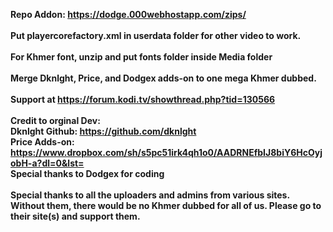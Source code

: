 <b>Repo Addon:<b> 
https://dodge.000webhostapp.com/zips/<br><br>
Put <b>playercorefactory.xml</b> in <b>userdata</b> folder for other video to work.
<br><br>
For Khmer font, unzip and put fonts folder inside Media folder
<br><br>
Merge Dknlght, Price, and Dodgex adds-on to one mega Khmer dubbed. <br><br>
Support at https://forum.kodi.tv/showthread.php?tid=130566<br><br>
<b>Credit to orginal Dev:</B><br>
Dknlght Github: https://github.com/dknlght<br>
Price Adds-on: https://www.dropbox.com/sh/s5pc51irk4qh1o0/AADRNEfbIJ8biY6HcOyjobH-a?dl=0&lst=<br>
Special thanks to Dodgex for coding
<br><br>
Special thanks to all the uploaders and admins from various sites.  Without them, there would be no Khmer dubbed for all of us.  Please go to their site(s) and support them.
